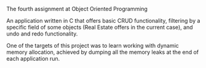The fourth assignment at Object Oriented Programming

An application written in C that offers basic CRUD functionality, filtering by a specific field of some objects (Real Estate offers in the current case), and undo and redo functionality.

One of the targets of this project was to learn working with dynamic memory allocation, achieved by dumping all the memory leaks at the end of each application run.